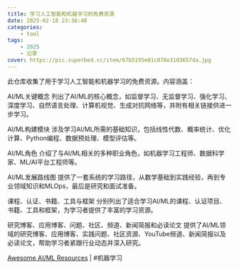 ```yaml
---
title: 学习人工智能和机器学习的免费资源
date: 2025-02-18 23:36:48
categories: 
    - tool
tags: 
    - 2025
    - 记录
cover: https://pic.superbed.cc/item/67b5195e01c078e3103657da.jpg
---
```



此仓库收集了用于学习人工智能和机器学习的免费资源。内容涵盖：

AI/ML关键概念
列出了AI/ML的核心概念，如监督学习、无监督学习、强化学习、深度学习、自然语言处理、计算机视觉、生成对抗网络等，并附有相关链接供进一步学习。

<!---more--->

AI/ML构建模块
涉及学习AI/ML所需的基础知识，包括线性代数、概率统计、优化计算、Python编程、数据预处理、模型评估等。

AI/ML角色
介绍了与AI/ML相关的多种职业角色，如机器学习工程师、数据科学家、ML/AI平台工程师等。

AI/ML发展路线图
提供了一套系统的学习路径，从数学基础到实践经验，再到专业领域知识和MLOps，最后是研究和面试准备。

课程、认证、书籍、工具与框架
分别列出了适合学习AI/ML的课程、认证项目、书籍、工具和框架，为学习者提供了丰富的学习资源。

研究博客、应用博客、问题、社区、频道、新闻简报和必读论文
提供了AI/ML领域的研究博客、应用博客、实践问题、社区资源、YouTube频道、新闻简报以及必读论文，帮助学习者紧跟行业动态并深入研究。

[Awesome AI/ML Resources](https://github.com/armankhondker/awesome-ai-ml-resources) | #机器学习
